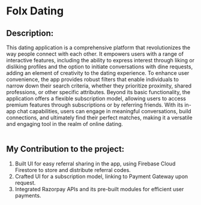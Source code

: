 <h1> Folx Dating </h1>

<h2> Description: </h2>
This dating application is a comprehensive platform that revolutionizes the way people connect with each other. It empowers users with a range of interactive features, including the ability to express interest through liking or disliking profiles and the option to initiate conversations with dine requests, adding an element of creativity to the dating experience. To enhance user convenience, the app provides robust filters that enable individuals to narrow down their search criteria, whether they prioritize proximity, shared professions, or other specific attributes. Beyond its basic functionality, the application offers a flexible subscription model, allowing users to access premium features through subscriptions or by referring friends. With its in-app chat capabilities, users can engage in meaningful conversations, build connections, and ultimately find their perfect matches, making it a versatile and engaging tool in the realm of online dating.

<br>
<br>

<h2> My Contribution to the project: </h2>

1. Built UI for easy referral sharing in the app, using Firebase Cloud Firestore to store and distribute referral codes.
2. Crafted UI for a subscription model, linking to Payment Gateway upon request.
3. Integrated Razorpay APIs and its pre-built modules for efficient user payments.